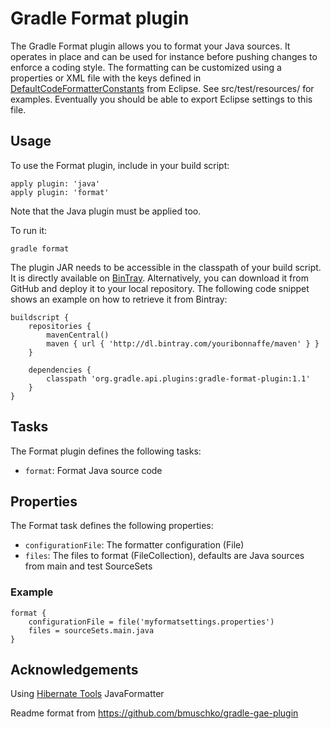 # Gradle Format plugin #

The Gradle Format plugin allows you to format your Java sources. It operates in place and can be used for instance
before pushing changes to enforce a coding style. The formatting can be customized using a properties or XML file with
the keys defined in [DefaultCodeFormatterConstants](http://help.eclipse.org/indigo/index.jsp?topic=%2Forg.eclipse.jdt.doc.isv%2Freference%2Fapi%2Forg%2Feclipse%2Fjdt%2Fcore%2Fformatter%2FDefaultCodeFormatterConstants.html)
 from Eclipse. See src/test/resources/ for examples.
 Eventually you should be able to export Eclipse settings to this file.

## Usage

To use the Format plugin, include in your build script:

    apply plugin: 'java'
    apply plugin: 'format'

Note that the Java plugin must be applied too.

To run it:

    gradle format

The plugin JAR needs to be accessible in the classpath of your build script. It is directly available on
[BinTray](https://bintray.com/youribonnaffe/maven/gradle-format-plugin/).
Alternatively, you can download it from GitHub and deploy it to your local repository. The following code snippet shows an
example on how to retrieve it from Bintray:

    buildscript {
        repositories {
            mavenCentral()
            maven { url { 'http://dl.bintray.com/youribonnaffe/maven' } }
        }

        dependencies {
            classpath 'org.gradle.api.plugins:gradle-format-plugin:1.1'
        }
    }

## Tasks

The Format plugin defines the following tasks:

* `format`: Format Java source code

## Properties

The Format task defines the following properties:

* `configurationFile`: The formatter configuration (File)
* `files`: The files to format (FileCollection), defaults are Java sources from main and test SourceSets

### Example

    format {
        configurationFile = file('myformatsettings.properties')
        files = sourceSets.main.java
    }
## Acknowledgements

Using [Hibernate Tools](http://hibernate.org/tools/) JavaFormatter

Readme format from https://github.com/bmuschko/gradle-gae-plugin
